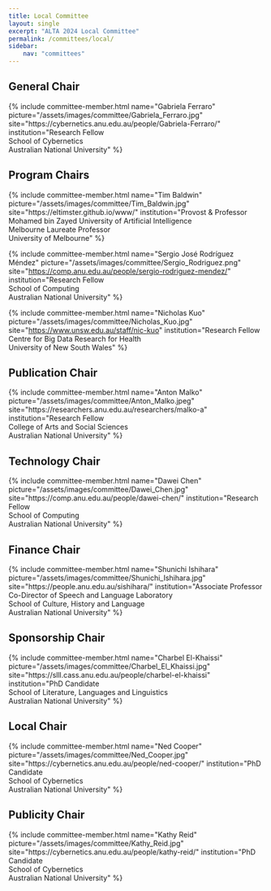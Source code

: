 ```yaml
---
title: Local Committee
layout: single
excerpt: "ALTA 2024 Local Committee"
permalink: /committees/local/
sidebar:
    nav: "committees"
---
```


<h2>General Chair</h2>
{% include committee-member.html
  name="Gabriela Ferraro"
  picture="/assets/images/committee/Gabriela_Ferraro.jpg"
  site="https://cybernetics.anu.edu.au/people/Gabriela-Ferraro/"
  institution="Research Fellow<br>School of Cybernetics<br>Australian National University"
%}

<h2>Program Chairs</h2>
{% include committee-member.html
  name="Tim Baldwin"
  picture="/assets/images/committee/Tim_Baldwin.jpg"
  site="https://eltimster.github.io/www/"
  institution="Provost & Professor<br>Mohamed bin Zayed University of Artificial Intelligence<br>Melbourne Laureate Professor<br>University of Melbourne"
%}

{% include committee-member.html
  name="Sergio José Rodríguez Méndez"
  picture="/assets/images/committee/Sergio_Rodriguez.png"
  site="https://comp.anu.edu.au/people/sergio-rodriguez-mendez/"
  institution="Research Fellow<br>School of Computing<br>Australian National University"
%}

{% include committee-member.html
  name="Nicholas Kuo"
  picture="/assets/images/committee/Nicholas_Kuo.jpg"
  site="https://www.unsw.edu.au/staff/nic-kuo"
  institution="Research Fellow<br>Centre for Big Data Research for Health<br>University of New South Wales"
%}

<h2>Publication Chair</h2>
{% include committee-member.html
  name="Anton Malko"
  picture="/assets/images/committee/Anton_Malko.jpeg"
  site="https://researchers.anu.edu.au/researchers/malko-a"
  institution="Research Fellow<br>College of Arts and Social Sciences<br>Australian National University"
%}

<h2>Technology Chair</h2>
{% include committee-member.html
  name="Dawei Chen"
  picture="/assets/images/committee/Dawei_Chen.jpg"
  site="https://comp.anu.edu.au/people/dawei-chen/"
  institution="Research Fellow<br>School of Computing<br>Australian National University"
%}

<h2>Finance Chair</h2>
{% include committee-member.html
  name="Shunichi Ishihara"
  picture="/assets/images/committee/Shunichi_Ishihara.jpg"
  site="https://people.anu.edu.au/sishihara/"
  institution="Associate Professor<br>Co-Director of Speech and Language Laboratory<br>School of Culture, History and Language<br>Australian National University"
%}

<h2>Sponsorship Chair</h2>
{% include committee-member.html
  name="Charbel El-Khaissi"
  picture="/assets/images/committee/Charbel_El_Khaissi.jpg"
  site="https://slll.cass.anu.edu.au/people/charbel-el-khaissi"
  institution="PhD Candidate<br>School of Literature, Languages and Linguistics<br>Australian National University"
%}

<h2>Local Chair</h2>
{% include committee-member.html
  name="Ned Cooper"
  picture="/assets/images/committee/Ned_Cooper.jpg"
  site="https://cybernetics.anu.edu.au/people/ned-cooper/"
  institution="PhD Candidate<br>School of Cybernetics<br>Australian National University"
%}

<h2>Publicity Chair</h2>
{% include committee-member.html
  name="Kathy Reid"
  picture="/assets/images/committee/Kathy_Reid.jpg"
  site="https://cybernetics.anu.edu.au/people/kathy-reid/"
  institution="PhD Candidate<br>School of Cybernetics<br>Australian National University"
%}
